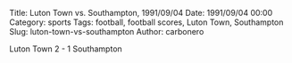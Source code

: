 Title: Luton Town vs. Southampton, 1991/09/04
Date: 1991/09/04 00:00
Category: sports
Tags: football, football scores, Luton Town, Southampton
Slug: luton-town-vs-southampton
Author: carbonero


Luton Town 2 - 1 Southampton
